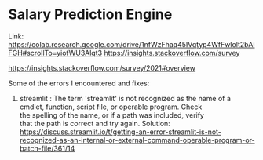 # Salary Prediction Engine
Link: https://colab.research.google.com/drive/1nfWzFhaq45IVqtyp4WfFwlolt2bAiFGH#scrollTo=yiofWU3Alqt3
https://insights.stackoverflow.com/survey

https://insights.stackoverflow.com/survey/2021#overview

Some of the errors I encountered and fixes:
1. streamlit : The term 'streamlit' is not recognized as the name 
of a cmdlet, function, script file, or operable program. Check   
the spelling of the name, or if a path was included, verify      
that the path is correct and try again.
Solution: https://discuss.streamlit.io/t/getting-an-error-streamlit-is-not-recognized-as-an-internal-or-external-command-operable-program-or-batch-file/361/14


